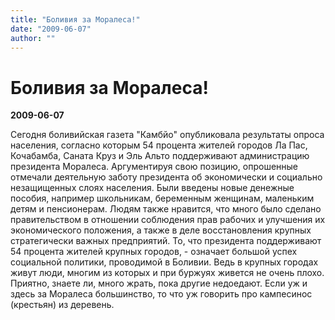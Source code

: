 ```yaml
---
title: "Боливия за Моралеса!"
date: "2009-06-07"
author: ""
---
```


# Боливия за Моралеса!

**2009-06-07** 

Сегодня боливийская газета "Камбйо" опубликовала результаты опроса населения, согласно которым 54 процента жителей городов Ла Пас, Кочабамба, Саната Круз и Эль Альто поддерживают администрацию президента Моралеса. Аргументируя свою позицию, опрошенные отмечали деятельную заботу президента об экономически и социально незащищенных слоях населения. Были введены новые денежные пособия, например школьникам, беременным женщинам, маленьким детям и пенсионерам. Людям также нравится, что много было сделано правительством в отношении соблюдения прав рабочих и улучшения их экономического положения, а также в деле восстановления крупных стратегически важных предприятий. То, что президента поддерживают 54 процента жителей крупных городов, - означает большой успех социальной политики, проводимой в Боливии. Ведь в крупных городах живут люди, многим из которых и при буржуях живется не очень плохо. Приятно, знаете ли, много жрать, пока другие недоедают. Если уж и здесь за Моралеса большинство, то что уж говорить про кампесинос (крестьян) из деревень.